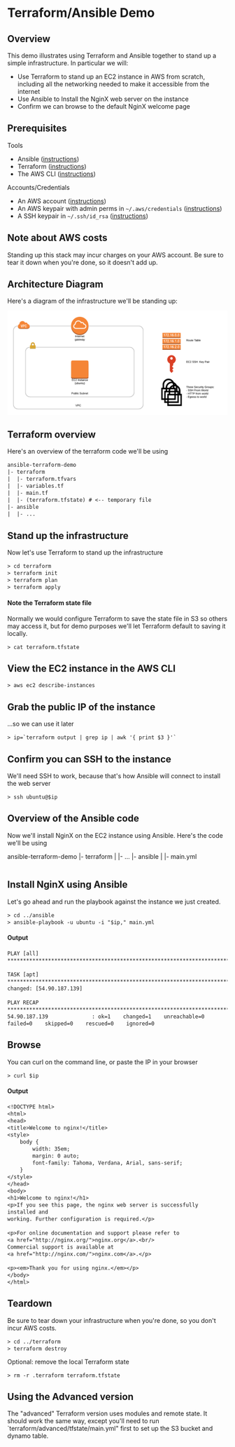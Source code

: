 
# Terraform/Ansible Demo

## Overview
This demo illustrates using Terraform and Ansible together to stand up a simple infrastructure. In particular we will:

- Use Terraform to stand up an EC2 instance in AWS from scratch, including all the networking needed to make it accessible from the internet
- Use Ansible to Install the NginX web server on the instance
- Confirm we can browse to the default NginX welcome page

## Prerequisites
Tools
- Ansible ([instructions](https://docs.ansible.com/ansible/latest/installation_guide/intro_installation.html))
- Terraform ([instructions](https://learn.hashicorp.com/terraform/getting-started/install.html))
- The AWS CLI ([instructions](https://docs.aws.amazon.com/cli/latest/userguide/cli-chap-install.html))

Accounts/Credentials
- An AWS account ([instructions](https://aws.amazon.com/premiumsupport/knowledge-center/create-and-activate-aws-account/))
- An AWS keypair with admin perms in `~/.aws/credentials` ([instructions](https://docs.aws.amazon.com/cli/latest/userguide/cli-chap-configure.html))
- A SSH keypair in `~/.ssh/id_rsa` ([instructions](https://confluence.atlassian.com/bitbucketserver/creating-ssh-keys-776639788.html))

## Note about AWS costs
Standing up this stack may incur charges on your AWS account. Be sure to tear it down when you're done, so it doesn't add up.

## Architecture Diagram
Here's a diagram of the infrastructure we'll be standing up:

![](images/ansible-terraform-demo.png)

## Terraform overview
Here's an overview of the terraform code we'll be using

```
ansible-terraform-demo
|- terraform
|  |- terraform.tfvars
|  |- variables.tf
|  |- main.tf
|  |- (terraform.tfstate) # <-- temporary file
|- ansible
|  |- ...
```

## Stand up the infrastructure
Now let's use Terraform to stand up the infrastructure

```
> cd terraform
> terraform init
> terraform plan
> terraform apply
```

#### Note the Terraform state file
Normally we would configure Terraform to save the state file in S3 so others may access it, but for demo purposes we'll let Terraform default to saving it locally.
```
> cat terraform.tfstate
```

## View the EC2 instance in the AWS CLI
```
> aws ec2 describe-instances
```

## Grab the public IP of the instance
...so we can use it later
```
> ip=`terraform output | grep ip | awk '{ print $3 }'`
```

## Confirm you can SSH to the instance
We'll need SSH to work, because that's how Ansible will connect to install the web server
```
> ssh ubuntu@$ip
```

## Overview of the Ansible code
Now we'll install NginX on the EC2 instance using Ansible. Here's the code we'll be using

ansible-terraform-demo
|- terraform
|  |- ...
|- ansible
|  |- main.yml
```
```

## Install NginX using Ansible
Let's go ahead and run the playbook against the instance we just created.

```
> cd ../ansible
> ansible-playbook -u ubuntu -i "$ip," main.yml
```

#### Output

```
PLAY [all] *********************************************************************************************

TASK [apt] *********************************************************************************************
changed: [54.90.187.139]

PLAY RECAP *********************************************************************************************
54.90.187.139              : ok=1    changed=1    unreachable=0    failed=0    skipped=0    rescued=0    ignored=0 
```

## Browse
You can curl on the command line, or paste the IP in your browser
```
> curl $ip
```

#### Output

```
<!DOCTYPE html>
<html>
<head>
<title>Welcome to nginx!</title>
<style>
    body {
        width: 35em;
        margin: 0 auto;
        font-family: Tahoma, Verdana, Arial, sans-serif;
    }
</style>
</head>
<body>
<h1>Welcome to nginx!</h1>
<p>If you see this page, the nginx web server is successfully installed and
working. Further configuration is required.</p>

<p>For online documentation and support please refer to
<a href="http://nginx.org/">nginx.org</a>.<br/>
Commercial support is available at
<a href="http://nginx.com/">nginx.com</a>.</p>

<p><em>Thank you for using nginx.</em></p>
</body>
</html>
```

## Teardown
Be sure to tear down your infrastructure when you're done, so you don't incur AWS costs.
```
> cd ../terraform
> terraform destroy
```

Optional: remove the local Terraform state
```
> rm -r .terraform terraform.tfstate
```

## Using the Advanced version
The "advanced" Terraform version uses modules and remote state. It should work the same way, except you'll need to run `terraform/advanced/tfstate/main.yml" first to set up the S3 bucket and dynamo table.
